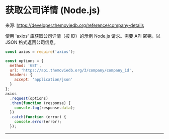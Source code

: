 # 获取公司详情 (Node.js)

来源: https://developer.themoviedb.org/reference/company-details

使用 'axios' 库获取公司详情（按 ID）的示例 Node.js 请求。需要 API 密钥。以 JSON 格式返回公司信息。

```javascript
const axios = require('axios');

const options = {
  method: 'GET',
  url: 'https://api.themoviedb.org/3/company/company_id',
  headers: {
    accept: 'application/json'
  }
};
axios
  .request(options)
  .then(function (response) {
    console.log(response.data);
  })
  .catch(function (error) {
    console.error(error);
  });
```

--------------------------------

